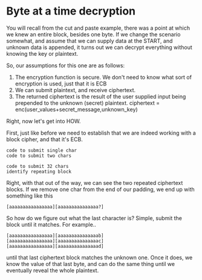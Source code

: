 # Byte at a time decryption

You will recall from the cut and paste example, there was a point at which we knew an entire block, besides one byte.
If we change the scenario somewhat, and assume that we can supply data at the START, and unknown data is appended, it turns
out we can decrypt everything without knowing the key or plaintext.

So, our assumptions for this one are as follows:

1. The encryption function is secure. We don't need to know what sort of encryption is used, just that it is ECB
2. We can submit plaintext, and receive ciphertext.
3. The returned ciphertext is the result of the user supplied input being prepended to the unknown (secret) plaintext.
ciphertext = enc(user_values+secret_message,unknown_key)

Right, now let's get into HOW.

First, just like before we need to establish that we are indeed working with a block cipher, and that it's ECB.

```
code to submit single char
code to submit two chars
```

```
code to submit 32 chars
identify repeating block
```

Right, with that out of the way, we can see the two repeated ciphertext blocks. If we remove one char from the end of our
padding, we end up with something like this

```
[aaaaaaaaaaaaaaaa][aaaaaaaaaaaaaaa?]
```

So how do we figure out what the last character is? Simple, submit the block until it matches. For example..

```
[aaaaaaaaaaaaaaaa][aaaaaaaaaaaaaaab]
[aaaaaaaaaaaaaaaa][aaaaaaaaaaaaaaac]
[aaaaaaaaaaaaaaaa][aaaaaaaaaaaaaaad]
```

until that last ciphertext block matches the unknown one. Once it does, we know the value of that last byte, and can do
the same thing until we eventually reveal the whole plaintext.
